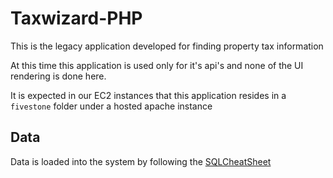 # Taxwizard-PHP
This is the legacy application developed for finding property tax information

At this time this application is used only for it's api's and none of the UI rendering is done here.

It is expected in our EC2 instances that this application resides in a `fivestone` folder under a hosted apache instance

## Data
Data is loaded into the system by following the [SQLCheatSheet](admin/SQLCheatSheet.txt)
